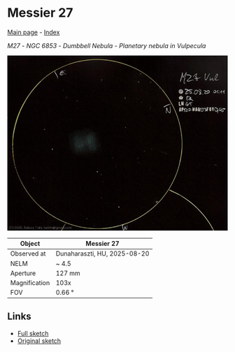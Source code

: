 # Messier 27

[Main page](../index.md) - [Index](../pages/obj_index.md)

_M27_ - _NGC 6853_ - _Dumbbell Nebula_ - _Planetary nebula in Vulpecula_  

![Messier 27](../img/m27-20250820.jpg)

Object | Messier 27
-|-
Observed at | Dunaharaszti, HU, 2025-08-20
NELM | ~ 4.5
Aperture | 127 mm
Magnification | 103x
FOV | 0.66 °


## Links

- [Full sketch](../img/m27-61-cyg-20250820.jpg)
- [Original sketch](../scan/20250820_2.jpg)
